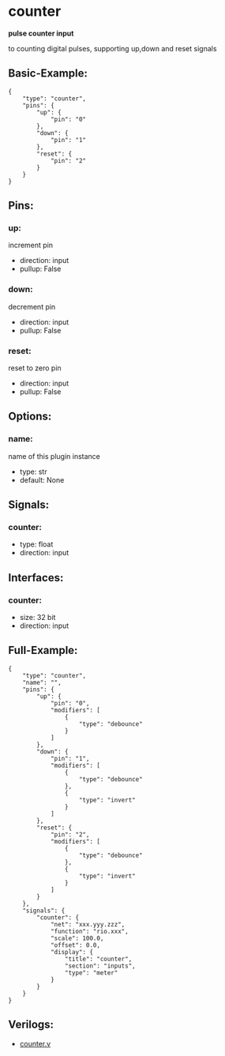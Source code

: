 # counter
**pulse counter input**

to counting digital pulses, supporting up,down and reset signals

## Basic-Example:
```
{
    "type": "counter",
    "pins": {
        "up": {
            "pin": "0"
        },
        "down": {
            "pin": "1"
        },
        "reset": {
            "pin": "2"
        }
    }
}
```

## Pins:
### up:
increment pin

 * direction: input
 * pullup: False

### down:
decrement pin

 * direction: input
 * pullup: False

### reset:
reset to zero pin

 * direction: input
 * pullup: False


## Options:
### name:
name of this plugin instance

 * type: str
 * default: None


## Signals:
### counter:

 * type: float
 * direction: input


## Interfaces:
### counter:

 * size: 32 bit
 * direction: input


## Full-Example:
```
{
    "type": "counter",
    "name": "",
    "pins": {
        "up": {
            "pin": "0",
            "modifiers": [
                {
                    "type": "debounce"
                }
            ]
        },
        "down": {
            "pin": "1",
            "modifiers": [
                {
                    "type": "debounce"
                },
                {
                    "type": "invert"
                }
            ]
        },
        "reset": {
            "pin": "2",
            "modifiers": [
                {
                    "type": "debounce"
                },
                {
                    "type": "invert"
                }
            ]
        }
    },
    "signals": {
        "counter": {
            "net": "xxx.yyy.zzz",
            "function": "rio.xxx",
            "scale": 100.0,
            "offset": 0.0,
            "display": {
                "title": "counter",
                "section": "inputs",
                "type": "meter"
            }
        }
    }
}
```

## Verilogs:
 * [counter.v](counter.v)
